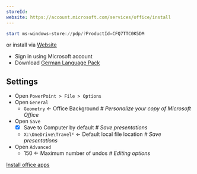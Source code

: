 ```yaml
---
storeId: 
website: https://account.microsoft.com/services/office/install
---
```


```powershell
start ms-windows-store://pdp/?ProductId=CFQ7TTC0K5DM
```

or install via [Website](https://account.microsoft.com/services/office/install)

- Sign in using Microsoft account
- Download [German Language Pack](https://support.microsoft.com/en-us/topic/install-the-german-language-pack-for-64-bit-office-b1d56217-5770-45db-99b5-2b4900bbe2eb?ui=en-us&rs=en-us&ad=us)

## Settings
- Open `PowerPoint > File > Options`
- Open `General`
  - `Geometry` ← Off‌ice Background _# Personalize your copy of Microsoft Office_
- Open `Save`
  - [x] Save to Computer by default _# Save presentations_
  - `X:\OneDrive\Travelᴱ` ← Default local file location _# Save presentations_
- Open `Advanced`
  - 150 ← Maximum number of undos _# Editing options_



[Install office apps](../notes/Install%20office%20apps.md)
